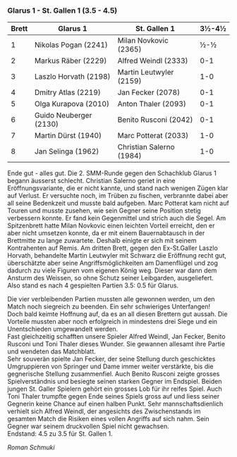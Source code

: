 ### Glarus 1 - St. Gallen 1 (3.5 - 4.5)

| Brett | Glarus 1               | St. Gallen 1             | 3½-4½ |
|-------|------------------------|--------------------------|-------|
| 1     | Nikolas Pogan (2241)   | Milan Novkovic (2365)    | ½-½   |
| 2     | Markus Räber (2229)    | Alfred Weindl (2333)     | 0-1   |
| 3     | Laszlo Horvath (2198)  | Martin Leutwyler (2159)  | 1-0   |
| 4     | Dmitry Atlas (2219)    | Jan Fecker (2078)        | 0-1   |
| 5     | Olga Kurapova (2010)   | Anton Thaler (2093)      | 0-1   |
| 6     | Guido Neuberger (2130) | Benito Rusconi (2042)    | 0-1   |
| 7     | Martin Dürst (1940)    | Marc Potterat (2033)     | 1-0   |
| 8     | Jan Selinga (1962)     | Christian Salerno (1984) | 1-0   |

Ende gut - alles gut. Die 2. SMM-Runde gegen den Schachklub Glarus 1 begann äusserst schlecht. Christian Salerno geriet
in eine Eröffnungsvariante, die er nicht kannte, und stand nach wenigen Zügen klar auf Verlust. Er versuchte noch, im
Trüben zu fischen, verbrannte dabei aber all seine Bedenkzeit und musste bald aufgeben. Marc Potterat kam nicht auf
Touren und musste zusehen, wie sein Gegner seine Position stetig verbessern konnte. Er fand kein Gegenmittel und strich
auch die Segel. Am Spitzenbrett hatte Milan Novkovic einen leichten Vorteil erreicht, den er aber nicht umsetzen konnte,
da er mit einem Bauernabtausch in der Brettmitte zu lange zuwartete. Deshalb einigte er sich mit seinem Kontrahenten auf
Remis. Am dritten Brett, gegen den Ex-St.Galler Laszlo Horvath, behandelte Martin Leutwyler mit Schwarz die Eröffnung
recht gut, überschätzte aber seine Angriffsmöglichkeiten am Damenflügel und zog dadurch zu viele Figuren vom eigenen
König weg. Dieser war dann dem Ansturm des Weissen, so ohne Schutz seiner Leibgarden, ausgeliefert.\
Also stand es nach 4 gespielten Partien 3.5: 0.5 für Glarus.

Die vier verbleibenden Partien mussten alle gewonnen werden, um den Match noch siegreich zu beenden. Ein sehr
schwieriges Unterfangen!\
Doch bald keimte Hoffnung auf, da es an all diesen Brettern gut aussah. Die Vorteile mussten aber noch erfolgreich in
mindestens drei Siege und ein Unentschieden umgewandelt werden.\
Fast gleichzeitig schafften unsere Spieler Alfred Weindl, Jan Fecker, Benito Rusconi und Toni Thaler dieses Wunder. Sie
gewannen allesamt ihre Partie und wendeten das Matchblatt.\
Sehr souverän spielte Jan Fecker, der seine Stellung durch geschicktes Umgruppieren von Springer und Dame immer weiter
verstärkte, bis die gegnerische Stellung zusammenfiel. Auch Benito Rusconi zeigte grosses Spielverständnis und besiegte
seinen starken Gegner im Endspiel. Beiden jungen St. Galler Spielern gehört ein grosses Lob für ihr reifes Spiel.
Auch Toni Thaler trumpfte gegen Ende seines Spiels gross auf und liess seiner Gegnerin keine Chance auf einen halben
Punkt. Sehr mannschaftsdienlich verhielt sich Alfred Weindl, der angesichts des Zwischenstands im gesamten Match die
Risiken eines vollen Angriffs auf sich nahm. Sein Gegner war seinem druckvollen Spiel nicht gewachsen.\
Endstand: 4.5 zu 3.5 für St. Gallen 1.

_Roman Schmuki_
